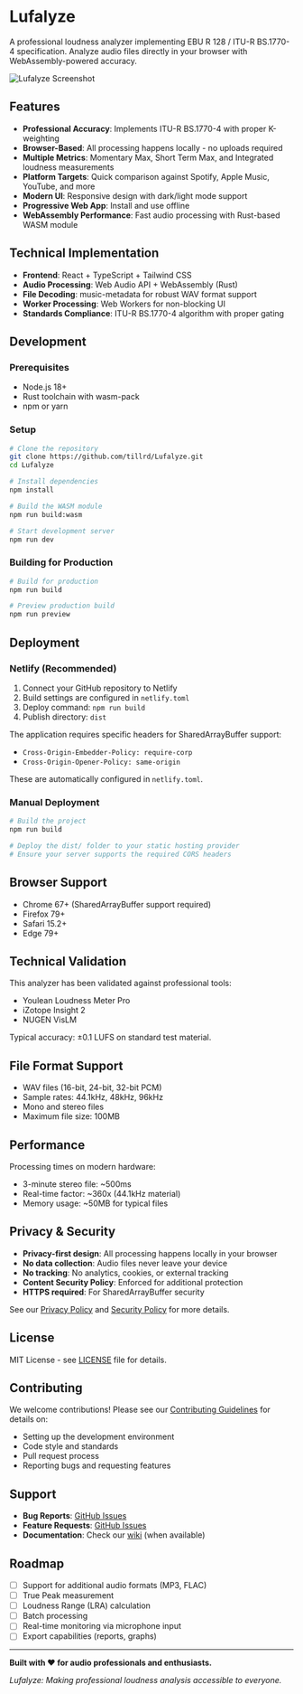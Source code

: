 # Lufalyze

A professional loudness analyzer implementing EBU R 128 / ITU-R BS.1770-4 specification. Analyze audio files directly in your browser with WebAssembly-powered accuracy.

![Lufalyze Screenshot](./docs/screenshot.png)

## Features

- **Professional Accuracy**: Implements ITU-R BS.1770-4 with proper K-weighting
- **Browser-Based**: All processing happens locally - no uploads required
- **Multiple Metrics**: Momentary Max, Short Term Max, and Integrated loudness measurements
- **Platform Targets**: Quick comparison against Spotify, Apple Music, YouTube, and more
- **Modern UI**: Responsive design with dark/light mode support
- **Progressive Web App**: Install and use offline
- **WebAssembly Performance**: Fast audio processing with Rust-based WASM module

## Technical Implementation

- **Frontend**: React + TypeScript + Tailwind CSS
- **Audio Processing**: Web Audio API + WebAssembly (Rust)
- **File Decoding**: music-metadata for robust WAV format support
- **Worker Processing**: Web Workers for non-blocking UI
- **Standards Compliance**: ITU-R BS.1770-4 algorithm with proper gating

## Development

### Prerequisites

- Node.js 18+
- Rust toolchain with wasm-pack
- npm or yarn

### Setup

```bash
# Clone the repository
git clone https://github.com/tillrd/Lufalyze.git
cd Lufalyze

# Install dependencies
npm install

# Build the WASM module
npm run build:wasm

# Start development server
npm run dev
```

### Building for Production

```bash
# Build for production
npm run build

# Preview production build
npm run preview
```

## Deployment

### Netlify (Recommended)

1. Connect your GitHub repository to Netlify
2. Build settings are configured in `netlify.toml`
3. Deploy command: `npm run build`
4. Publish directory: `dist`

The application requires specific headers for SharedArrayBuffer support:
- `Cross-Origin-Embedder-Policy: require-corp`
- `Cross-Origin-Opener-Policy: same-origin`

These are automatically configured in `netlify.toml`.

### Manual Deployment

```bash
# Build the project
npm run build

# Deploy the dist/ folder to your static hosting provider
# Ensure your server supports the required CORS headers
```

## Browser Support

- Chrome 67+ (SharedArrayBuffer support required)
- Firefox 79+
- Safari 15.2+
- Edge 79+

## Technical Validation

This analyzer has been validated against professional tools:
- Youlean Loudness Meter Pro
- iZotope Insight 2
- NUGEN VisLM

Typical accuracy: ±0.1 LUFS on standard test material.

## File Format Support

- WAV files (16-bit, 24-bit, 32-bit PCM)
- Sample rates: 44.1kHz, 48kHz, 96kHz
- Mono and stereo files
- Maximum file size: 100MB

## Performance

Processing times on modern hardware:
- 3-minute stereo file: ~500ms
- Real-time factor: ~360x (44.1kHz material)
- Memory usage: ~50MB for typical files

## Privacy & Security

- **Privacy-first design**: All processing happens locally in your browser
- **No data collection**: Audio files never leave your device
- **No tracking**: No analytics, cookies, or external tracking
- **Content Security Policy**: Enforced for additional protection
- **HTTPS required**: For SharedArrayBuffer security

See our [Privacy Policy](PRIVACY.md) and [Security Policy](SECURITY.md) for more details.

## License

MIT License - see [LICENSE](LICENSE) file for details.

## Contributing

We welcome contributions! Please see our [Contributing Guidelines](CONTRIBUTING.md) for details on:
- Setting up the development environment
- Code style and standards
- Pull request process
- Reporting bugs and requesting features

## Support

- **Bug Reports**: [GitHub Issues](https://github.com/tillrd/Lufalyze/issues)
- **Feature Requests**: [GitHub Issues](https://github.com/tillrd/Lufalyze/issues)
- **Documentation**: Check our [wiki](https://github.com/tillrd/Lufalyze/wiki) (when available)

## Roadmap

- [ ] Support for additional audio formats (MP3, FLAC)
- [ ] True Peak measurement
- [ ] Loudness Range (LRA) calculation
- [ ] Batch processing
- [ ] Real-time monitoring via microphone input
- [ ] Export capabilities (reports, graphs)

---

**Built with ❤️ for audio professionals and enthusiasts.**

*Lufalyze: Making professional loudness analysis accessible to everyone.* 